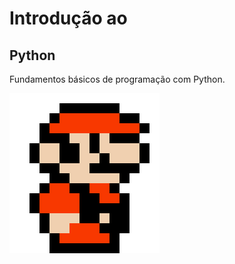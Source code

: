 ---
---

# Introdução ao

## Python

Fundamentos básicos de programação com Python.

![Super Mario NES](assets/img/mario.gif)
